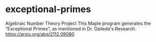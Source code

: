 # exceptional-primes
Algebraic Number Theory Project
This Maple program generates the "Exceptional Primes", as mentioned in Dr. Daileda's Research.
https://arxiv.org/abs/2112.09080
